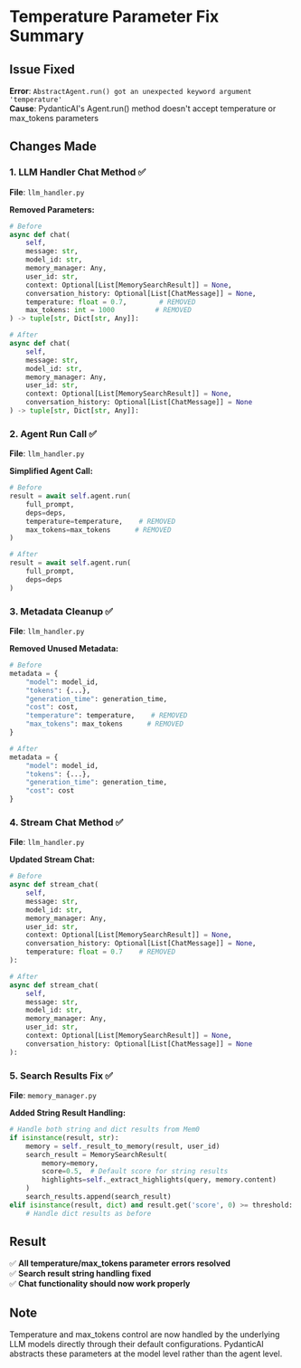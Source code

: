 # Temperature Parameter Fix Summary

## Issue Fixed
**Error**: `AbstractAgent.run() got an unexpected keyword argument 'temperature'`  
**Cause**: PydanticAI's Agent.run() method doesn't accept temperature or max_tokens parameters

## Changes Made

### 1. **LLM Handler Chat Method** ✅
**File**: `llm_handler.py`

**Removed Parameters:**
```python
# Before
async def chat(
    self, 
    message: str,
    model_id: str,
    memory_manager: Any,
    user_id: str,
    context: Optional[List[MemorySearchResult]] = None,
    conversation_history: Optional[List[ChatMessage]] = None,
    temperature: float = 0.7,        # REMOVED
    max_tokens: int = 1000          # REMOVED
) -> tuple[str, Dict[str, Any]]:

# After
async def chat(
    self, 
    message: str,
    model_id: str,
    memory_manager: Any,
    user_id: str,
    context: Optional[List[MemorySearchResult]] = None,
    conversation_history: Optional[List[ChatMessage]] = None
) -> tuple[str, Dict[str, Any]]:
```

### 2. **Agent Run Call** ✅
**File**: `llm_handler.py`

**Simplified Agent Call:**
```python
# Before
result = await self.agent.run(
    full_prompt, 
    deps=deps,
    temperature=temperature,    # REMOVED
    max_tokens=max_tokens      # REMOVED
)

# After
result = await self.agent.run(
    full_prompt, 
    deps=deps
)
```

### 3. **Metadata Cleanup** ✅
**File**: `llm_handler.py`

**Removed Unused Metadata:**
```python
# Before
metadata = {
    "model": model_id,
    "tokens": {...},
    "generation_time": generation_time,
    "cost": cost,
    "temperature": temperature,    # REMOVED
    "max_tokens": max_tokens      # REMOVED
}

# After
metadata = {
    "model": model_id,
    "tokens": {...},
    "generation_time": generation_time,
    "cost": cost
}
```

### 4. **Stream Chat Method** ✅
**File**: `llm_handler.py`

**Updated Stream Chat:**
```python
# Before
async def stream_chat(
    self,
    message: str,
    model_id: str,
    memory_manager: Any,
    user_id: str,
    context: Optional[List[MemorySearchResult]] = None,
    conversation_history: Optional[List[ChatMessage]] = None,
    temperature: float = 0.7    # REMOVED
):

# After
async def stream_chat(
    self,
    message: str,
    model_id: str,
    memory_manager: Any,
    user_id: str,
    context: Optional[List[MemorySearchResult]] = None,
    conversation_history: Optional[List[ChatMessage]] = None
):
```

### 5. **Search Results Fix** ✅
**File**: `memory_manager.py`

**Added String Result Handling:**
```python
# Handle both string and dict results from Mem0
if isinstance(result, str):
    memory = self._result_to_memory(result, user_id)
    search_result = MemorySearchResult(
        memory=memory,
        score=0.5,  # Default score for string results
        highlights=self._extract_highlights(query, memory.content)
    )
    search_results.append(search_result)
elif isinstance(result, dict) and result.get('score', 0) >= threshold:
    # Handle dict results as before
```

## Result
✅ **All temperature/max_tokens parameter errors resolved**  
✅ **Search result string handling fixed**  
✅ **Chat functionality should now work properly**

## Note
Temperature and max_tokens control are now handled by the underlying LLM models directly through their default configurations. PydanticAI abstracts these parameters at the model level rather than the agent level.